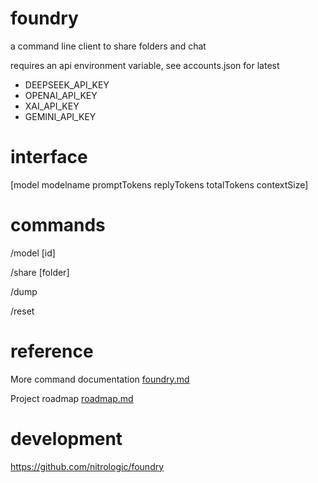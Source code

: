 # foundry

a command line client to share folders and chat

requires an api environment variable, see accounts.json for latest

* DEEPSEEK_API_KEY
* OPENAI_API_KEY 
* XAI_API_KEY 
* GEMINI_API_KEY

# interface

[model modelname promptTokens replyTokens totalTokens contextSize]

# commands

/model [id]

/share [folder]

/dump

/reset

# reference

More command documentation [foundry.md](foundry.md)

Project roadmap [roadmap.md](roadmap.md)

# development

https://github.com/nitrologic/foundry
